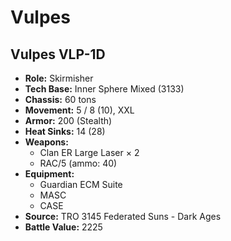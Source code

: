 # Vulpes
## Vulpes VLP-1D
- **Role:** Skirmisher
- **Tech Base:** Inner Sphere Mixed (3133)
- **Chassis:** 60 tons
- **Movement:** 5 / 8 (10), XXL
- **Armor:** 200 (Stealth)
- **Heat Sinks:** 14 (28)
- **Weapons:**
  - Clan ER Large Laser × 2
  - RAC/5 (ammo: 40)
- **Equipment:**
  - Guardian ECM Suite
  - MASC
  - CASE
- **Source:** TRO 3145 Federated Suns - Dark Ages
- **Battle Value:** 2225

